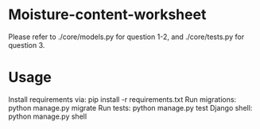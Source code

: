 # Moisture-content-worksheet
Please refer to ./core/models.py for question 1-2, and ./core/tests.py for question 3.

# Usage
Install requirements via:
pip install -r requirements.txt
Run migrations:
python manage.py migrate
Run tests:
python manage.py test
Django shell:
python manage.py shell
